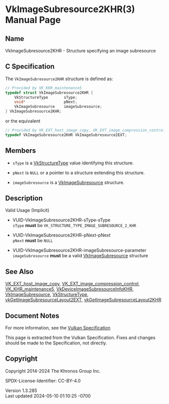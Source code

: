 # VkImageSubresource2KHR(3) Manual Page

## Name

VkImageSubresource2KHR - Structure specifying an image subresource



## <a href="#_c_specification" class="anchor"></a>C Specification

The `VkImageSubresource2KHR` structure is defined as:

``` c
// Provided by VK_KHR_maintenance5
typedef struct VkImageSubresource2KHR {
    VkStructureType       sType;
    void*                 pNext;
    VkImageSubresource    imageSubresource;
} VkImageSubresource2KHR;
```

or the equivalent

``` c
// Provided by VK_EXT_host_image_copy, VK_EXT_image_compression_control
typedef VkImageSubresource2KHR VkImageSubresource2EXT;
```

## <a href="#_members" class="anchor"></a>Members

- `sType` is a [VkStructureType](https://registry.khronos.org/vulkan/specs/1.3-extensions/man/html/VkStructureType.html) value identifying
  this structure.

- `pNext` is `NULL` or a pointer to a structure extending this
  structure.

- `imageSubresource` is a [VkImageSubresource](https://registry.khronos.org/vulkan/specs/1.3-extensions/man/html/VkImageSubresource.html)
  structure.

## <a href="#_description" class="anchor"></a>Description

Valid Usage (Implicit)

- <a href="#VUID-VkImageSubresource2KHR-sType-sType"
  id="VUID-VkImageSubresource2KHR-sType-sType"></a>
  VUID-VkImageSubresource2KHR-sType-sType  
  `sType` **must** be `VK_STRUCTURE_TYPE_IMAGE_SUBRESOURCE_2_KHR`

- <a href="#VUID-VkImageSubresource2KHR-pNext-pNext"
  id="VUID-VkImageSubresource2KHR-pNext-pNext"></a>
  VUID-VkImageSubresource2KHR-pNext-pNext  
  `pNext` **must** be `NULL`

- <a href="#VUID-VkImageSubresource2KHR-imageSubresource-parameter"
  id="VUID-VkImageSubresource2KHR-imageSubresource-parameter"></a>
  VUID-VkImageSubresource2KHR-imageSubresource-parameter  
  `imageSubresource` **must** be a valid
  [VkImageSubresource](https://registry.khronos.org/vulkan/specs/1.3-extensions/man/html/VkImageSubresource.html) structure

## <a href="#_see_also" class="anchor"></a>See Also

[VK_EXT_host_image_copy](https://registry.khronos.org/vulkan/specs/1.3-extensions/man/html/VK_EXT_host_image_copy.html),
[VK_EXT_image_compression_control](https://registry.khronos.org/vulkan/specs/1.3-extensions/man/html/VK_EXT_image_compression_control.html),
[VK_KHR_maintenance5](https://registry.khronos.org/vulkan/specs/1.3-extensions/man/html/VK_KHR_maintenance5.html),
[VkDeviceImageSubresourceInfoKHR](https://registry.khronos.org/vulkan/specs/1.3-extensions/man/html/VkDeviceImageSubresourceInfoKHR.html),
[VkImageSubresource](https://registry.khronos.org/vulkan/specs/1.3-extensions/man/html/VkImageSubresource.html),
[VkStructureType](https://registry.khronos.org/vulkan/specs/1.3-extensions/man/html/VkStructureType.html),
[vkGetImageSubresourceLayout2EXT](https://registry.khronos.org/vulkan/specs/1.3-extensions/man/html/vkGetImageSubresourceLayout2EXT.html),
[vkGetImageSubresourceLayout2KHR](https://registry.khronos.org/vulkan/specs/1.3-extensions/man/html/vkGetImageSubresourceLayout2KHR.html)

## <a href="#_document_notes" class="anchor"></a>Document Notes

For more information, see the <a
href="https://registry.khronos.org/vulkan/specs/1.3-extensions/html/vkspec.html#VkImageSubresource2KHR"
target="_blank" rel="noopener">Vulkan Specification</a>

This page is extracted from the Vulkan Specification. Fixes and changes
should be made to the Specification, not directly.

## <a href="#_copyright" class="anchor"></a>Copyright

Copyright 2014-2024 The Khronos Group Inc.

SPDX-License-Identifier: CC-BY-4.0

Version 1.3.285  
Last updated 2024-05-10 01:10:25 -0700
